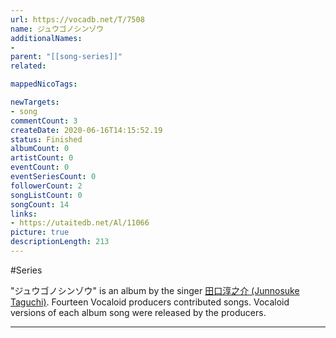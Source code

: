 ```yaml
---
url: https://vocadb.net/T/7508
name: ジュウゴノシンゾウ
additionalNames: 
- 
parent: "[[song-series]]"
related:

mappedNicoTags:

newTargets:
- song
commentCount: 3
createDate: 2020-06-16T14:15:52.19
status: Finished
albumCount: 0
artistCount: 0
eventCount: 0
eventSeriesCount: 0
followerCount: 2
songListCount: 0
songCount: 14
links: 
- https://utaitedb.net/Al/11066
picture: true
descriptionLength: 213
---
```


#Series

"ジュウゴノシンゾウ" is an album by the singer [田口淳之介 (Junnosuke Taguchi)](https://utaitedb.net/Ar/23531).
Fourteen Vocaloid producers contributed songs.
Vocaloid versions of each album song were released by the producers.

---


